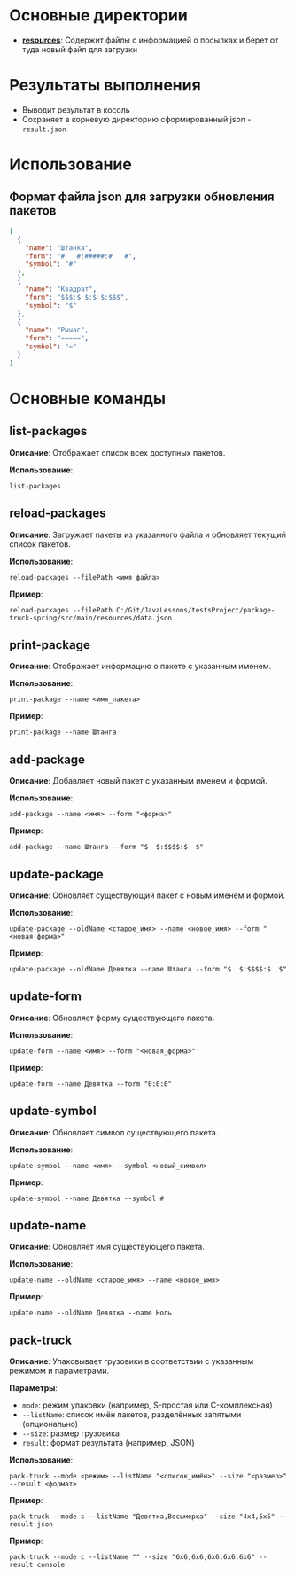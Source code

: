 # Основные директории

- **[resources](src%2Fmain%2Fresources)**: Содержит файлы с информацией о посылках и берет от туда новый файл для загрузки

# Результаты выполнения

- Выводит результат в косоль
- Сохраняет в корневую директорию сформированный json - `result.json`

# Использование

## Формат файла json для загрузки обновления пакетов

```json
[
  {
    "name": "Штанка",
    "form": "#   #:#####:#   #",
    "symbol": "#"
  },
  {
    "name": "Квадрат",
    "form": "$$$:$ $:$ $:$$$",
    "symbol": "$"
  },
  {
    "name": "Рычаг",
    "form": "=====",
    "symbol": "="
  }
]

```

# Основные команды

## list-packages

**Описание**: Отображает список всех доступных пакетов.

**Использование**:
```shell
list-packages
```
## reload-packages

**Описание**: Загружает пакеты из указанного файла и обновляет текущий список пакетов.

**Использование**:
```shell
reload-packages --filePath <имя_файла>
```

**Пример**:
```shell
reload-packages --filePath C:/Git/JavaLessons/testsProject/package-truck-spring/src/main/resources/data.json
```

## print-package

**Описание**: Отображает информацию о пакете с указанным именем.

**Использование**:
```shell
print-package --name <имя_пакета>
```

**Пример**:
```shell
print-package --name Штанга
```

## add-package

**Описание**: Добавляет новый пакет с указанным именем и формой.

**Использование**:
```shell
add-package --name <имя> --form "<форма>"
```

**Пример**:
```shell
add-package --name Штанга --form "$  $:$$$$:$  $"
```

## update-package

**Описание**: Обновляет существующий пакет с новым именем и формой.

**Использование**:
```shell
update-package --oldName <старое_имя> --name <новое_имя> --form "<новая_форма>"
```

**Пример**:
```shell
update-package --oldName Девятка --name Штанга --form "$  $:$$$$:$  $"
```

## update-form

**Описание**: Обновляет форму существующего пакета.

**Использование**:
```shell
update-form --name <имя> --form "<новая_форма>"
```

**Пример**:
```shell
update-form --name Девятка --form "0:0:0"
```

## update-symbol

**Описание**: Обновляет символ существующего пакета.

**Использование**:
```shell
update-symbol --name <имя> --symbol <новый_символ>
```

**Пример**:
```shell
update-symbol --name Девятка --symbol #
```

## update-name

**Описание**: Обновляет имя существующего пакета.

**Использование**:
```shell
update-name --oldName <старое_имя> --name <новое_имя>
```

**Пример**:
```shell
update-name --oldName Девятка --name Ноль
```

## pack-truck

**Описание**: Упаковывает грузовики в соответствии с указанным режимом и параметрами.

**Параметры**:
- `mode`: режим упаковки (например, S-простая или C-комплексная)
- `--listName`: список имён пакетов, разделённых запятыми (опционально)
- `--size`: размер грузовика
- `result`: формат результата (например, JSON)

**Использование**:
```shell
pack-truck --mode <режим> --listName "<список_имён>" --size "<размер>" --result <формат>
```

**Пример**:
```shell
pack-truck --mode s --listName "Девятка,Восьмерка" --size "4x4,5x5" --result json
```
**Пример**:
```shell
pack-truck --mode c --listName "" --size "6x6,6x6,6x6,6x6,6x6" --result console
```